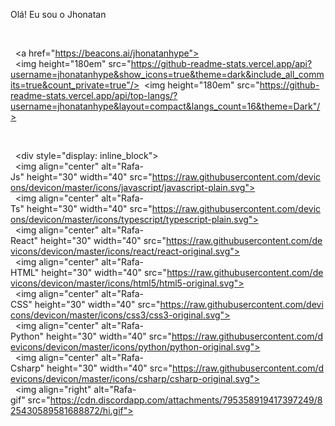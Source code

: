 Olá! Eu sou o Jhonatan

 ​<div> 
 ​  <a href="https://beacons.ai/jhonatanhype"> 
 ​  <img height="180em" src="https://github-readme-stats.vercel.app/api?username=jhonatanhype&show_icons=true&theme=dark&include_all_commits=true&count_private=true"/> 
 ​  <img height="180em" src="https://github-readme-stats.vercel.app/api/top-langs/?username=jhonatanhype&layout=compact&langs_count=16&theme=Dark"/> 
 ​</div>

 ​ <div>  
 ​<div style="display: inline_block"><br> 
 ​  <img align="center" alt="Rafa-Js" height="30" width="40" src="https://raw.githubusercontent.com/devicons/devicon/master/icons/javascript/javascript-plain.svg"> 
 ​  <img align="center" alt="Rafa-Ts" height="30" width="40" src="https://raw.githubusercontent.com/devicons/devicon/master/icons/typescript/typescript-plain.svg"> 
 ​  <img align="center" alt="Rafa-React" height="30" width="40" src="https://raw.githubusercontent.com/devicons/devicon/master/icons/react/react-original.svg"> 
 ​  <img align="center" alt="Rafa-HTML" height="30" width="40" src="https://raw.githubusercontent.com/devicons/devicon/master/icons/html5/html5-original.svg"> 
 ​  <img align="center" alt="Rafa-CSS" height="30" width="40" src="https://raw.githubusercontent.com/devicons/devicon/master/icons/css3/css3-original.svg"> 
 ​  <img align="center" alt="Rafa-Python" height="30" width="40" src="https://raw.githubusercontent.com/devicons/devicon/master/icons/python/python-original.svg"> 
 ​  <img align="center" alt="Rafa-Csharp" height="30" width="40" src="https://raw.githubusercontent.com/devicons/devicon/master/icons/csharp/csharp-original.svg"> 
 ​  <img align="right" alt="Rafa-gif" src="https://cdn.discordapp.com/attachments/795358919417397249/825430589581688872/hi.gif"> 
 ​</div> 
 ​  

